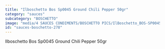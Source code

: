 ```yaml
---
title: "Ilboschetto Bos Sp0045 Ground Chili Pepper 50gr"
category: "sauces"
subcategory: "BOSCHETTO"
image: "media/4 SAUCES CONDIMENTS/BOSCHETTO PICS/IlBoschetto_BOS-SP0045 Ground Chili Pepper 50gr.png"
id: "sauces-boschetto-278"
---
```


Ilboschetto Bos Sp0045 Ground Chili Pepper 50gr
